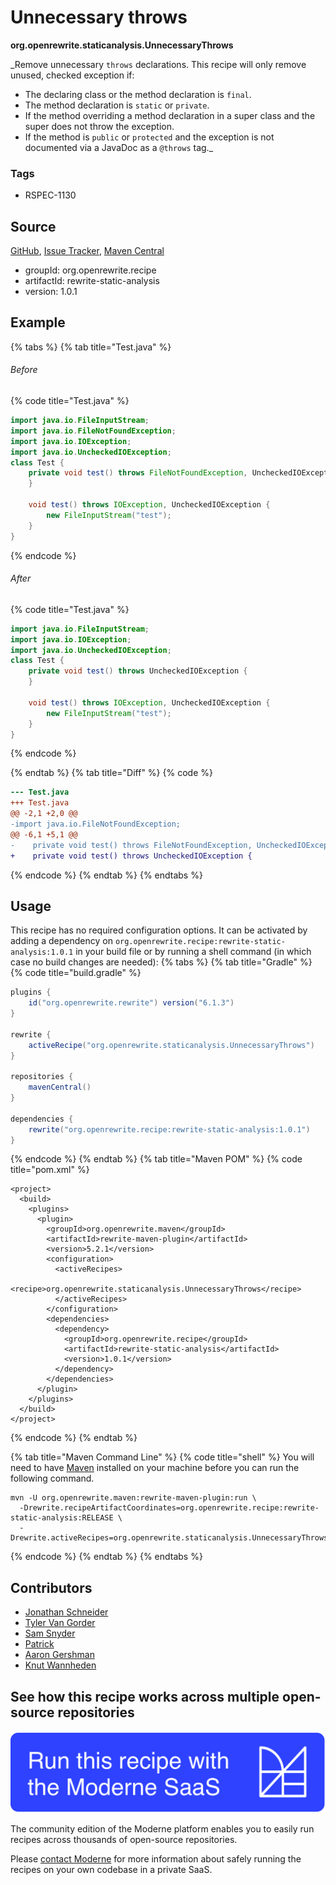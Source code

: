 # Unnecessary throws

**org.openrewrite.staticanalysis.UnnecessaryThrows**

_Remove unnecessary `throws` declarations. This recipe will only remove unused, checked exception if:

- The declaring class or the method declaration is `final`.
- The method declaration is `static` or `private`.
- If the method overriding a method declaration in a super class and the super does not throw the exception.
- If the method is `public` or `protected` and the exception is not documented via a JavaDoc as a `@throws` tag._

### Tags

* RSPEC-1130

## Source

[GitHub](https://github.com/openrewrite/rewrite-static-analysis/blob/main/src/main/java/org/openrewrite/staticanalysis/UnnecessaryThrows.java), [Issue Tracker](https://github.com/openrewrite/rewrite-static-analysis/issues), [Maven Central](https://central.sonatype.com/artifact/org.openrewrite.recipe/rewrite-static-analysis/1.0.1/jar)

* groupId: org.openrewrite.recipe
* artifactId: rewrite-static-analysis
* version: 1.0.1

## Example


{% tabs %}
{% tab title="Test.java" %}

###### Before
{% code title="Test.java" %}
```java
import java.io.FileInputStream;
import java.io.FileNotFoundException;
import java.io.IOException;
import java.io.UncheckedIOException;
class Test {
    private void test() throws FileNotFoundException, UncheckedIOException {
    }

    void test() throws IOException, UncheckedIOException {
        new FileInputStream("test");
    }
}
```
{% endcode %}

###### After
{% code title="Test.java" %}
```java
import java.io.FileInputStream;
import java.io.IOException;
import java.io.UncheckedIOException;
class Test {
    private void test() throws UncheckedIOException {
    }

    void test() throws IOException, UncheckedIOException {
        new FileInputStream("test");
    }
}
```
{% endcode %}

{% endtab %}
{% tab title="Diff" %}
{% code %}
```diff
--- Test.java
+++ Test.java
@@ -2,1 +2,0 @@
-import java.io.FileNotFoundException;
@@ -6,1 +5,1 @@
-    private void test() throws FileNotFoundException, UncheckedIOException {
+    private void test() throws UncheckedIOException {
```
{% endcode %}
{% endtab %}
{% endtabs %}


## Usage

This recipe has no required configuration options. It can be activated by adding a dependency on `org.openrewrite.recipe:rewrite-static-analysis:1.0.1` in your build file or by running a shell command (in which case no build changes are needed): 
{% tabs %}
{% tab title="Gradle" %}
{% code title="build.gradle" %}
```groovy
plugins {
    id("org.openrewrite.rewrite") version("6.1.3")
}

rewrite {
    activeRecipe("org.openrewrite.staticanalysis.UnnecessaryThrows")
}

repositories {
    mavenCentral()
}

dependencies {
    rewrite("org.openrewrite.recipe:rewrite-static-analysis:1.0.1")
}
```
{% endcode %}
{% endtab %}
{% tab title="Maven POM" %}
{% code title="pom.xml" %}
```markup
<project>
  <build>
    <plugins>
      <plugin>
        <groupId>org.openrewrite.maven</groupId>
        <artifactId>rewrite-maven-plugin</artifactId>
        <version>5.2.1</version>
        <configuration>
          <activeRecipes>
            <recipe>org.openrewrite.staticanalysis.UnnecessaryThrows</recipe>
          </activeRecipes>
        </configuration>
        <dependencies>
          <dependency>
            <groupId>org.openrewrite.recipe</groupId>
            <artifactId>rewrite-static-analysis</artifactId>
            <version>1.0.1</version>
          </dependency>
        </dependencies>
      </plugin>
    </plugins>
  </build>
</project>
```
{% endcode %}
{% endtab %}

{% tab title="Maven Command Line" %}
{% code title="shell" %}
You will need to have [Maven](https://maven.apache.org/download.cgi) installed on your machine before you can run the following command.

```shell
mvn -U org.openrewrite.maven:rewrite-maven-plugin:run \
  -Drewrite.recipeArtifactCoordinates=org.openrewrite.recipe:rewrite-static-analysis:RELEASE \
  -Drewrite.activeRecipes=org.openrewrite.staticanalysis.UnnecessaryThrows
```
{% endcode %}
{% endtab %}
{% endtabs %}

## Contributors
* [Jonathan Schneider](jkschneider@gmail.com)
* [Tyler Van Gorder](1878529+tkvangorder@users.noreply.github.com)
* [Sam Snyder](sam@moderne.io)
* [Patrick](patway99@gmail.com)
* [Aaron Gershman](aegershman@gmail.com)
* [Knut Wannheden](knut@moderne.io)


## See how this recipe works across multiple open-source repositories

[![Moderne Link Image](/.gitbook/assets/ModerneRecipeButton.png)](https://public.moderne.io/recipes/org.openrewrite.staticanalysis.UnnecessaryThrows)

The community edition of the Moderne platform enables you to easily run recipes across thousands of open-source repositories.

Please [contact Moderne](https://moderne.io/product) for more information about safely running the recipes on your own codebase in a private SaaS.
